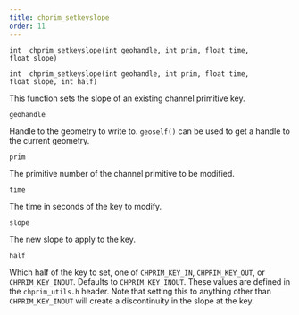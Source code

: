 ```yaml
---
title: chprim_setkeyslope
order: 11
---
```

`int  chprim_setkeyslope(int geohandle, int prim, float time, float slope)`

`int  chprim_setkeyslope(int geohandle, int prim, float time, float slope, int half)`

This function sets the slope of an existing channel primitive key.

`geohandle`

Handle to the geometry to write to. `geoself()` can be used to get a handle to the current geometry.

`prim`

The primitive number of the channel primitive to be modified.

`time`

The time in seconds of the key to modify.

`slope`

The new slope to apply to the key.

`half`

Which half of the key to set, one of `CHPRIM_KEY_IN`, `CHPRIM_KEY_OUT`, or `CHPRIM_KEY_INOUT`. Defaults to `CHPRIM_KEY_INOUT`.
These values are defined in the `chprim_utils.h` header.
Note that setting this to anything other than `CHPRIM_KEY_INOUT` will create a discontinuity in the slope at the key.

